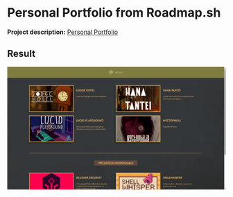 # Personal Portfolio from Roadmap.sh

<p><b>Project description:</b> <a href="https://roadmap.sh/projects/portfolio-website">Personal Portfolio</a></p>
 
<article>

<h2>Result</h2>
<img src="./images/screenshot-result.png">

</article>